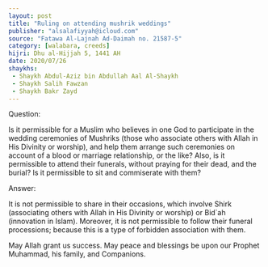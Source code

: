 ```yaml
---
layout: post
title: "Ruling on attending mushrik weddings"
publisher: "alsalafiyyah@icloud.com"
source: "Fatawa Al-Lajnah Ad-Daimah no. 21587-5"
category: [walabara, creeds]
hijri: Dhu al-Hijjah 5, 1441 AH
date: 2020/07/26
shaykhs: 
 - Shaykh Abdul-Aziz bin Abdullah Aal Al-Shaykh
 - Shaykh Salih Fawzan
 - Shaykh Bakr Zayd
---
```


Question: 

Is it permissible for a Muslim who believes in one God to participate in the wedding ceremonies of Mushriks (those who associate others with Allah in His Divinity or worship), and help them arrange such ceremonies on account of a blood or marriage relationship, or the like? Also, is it permissible to attend their funerals, without praying for their dead, and the burial? Is it permissible to sit and commiserate with them?

Answer:

It is not permissible to share in their occasions, which involve Shirk (associating others with Allah in His Divinity or worship) or Bid`ah (innovation in Islam). Moreover, it is not permissible to follow their funeral processions; because this is a type of forbidden association with them.

May Allah grant us success. May peace and blessings be upon our Prophet Muhammad, his family, and Companions.
